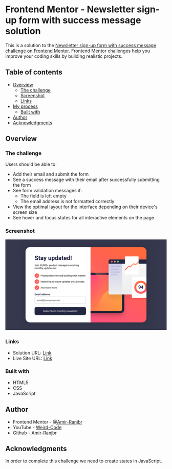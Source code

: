 # Frontend Mentor - Newsletter sign-up form with success message solution

This is a solution to the [Newsletter sign-up form with success message challenge on Frontend Mentor](https://www.frontendmentor.io/challenges/newsletter-signup-form-with-success-message-3FC1AZbNrv). Frontend Mentor challenges help you improve your coding skills by building realistic projects.

## Table of contents

- [Overview](#overview)
  - [The challenge](#the-challenge)
  - [Screenshot](#screenshot)
  - [Links](#links)
- [My process](#my-process)
  - [Built with](#built-with)
- [Author](#author)
- [Acknowledgments](#acknowledgments)

## Overview

### The challenge

Users should be able to:

- Add their email and submit the form
- See a success message with their email after successfully submitting the form
- See form validation messages if:
  - The field is left empty
  - The email address is not formatted correctly
- View the optimal layout for the interface depending on their device's screen size
- See hover and focus states for all interactive elements on the page

### Screenshot

![](./Screenshot.png)

### Links

- Solution URL: [Link](https://www.frontendmentor.io/solutions/newsletter-signup-form-with-success-message-NxsCdPCS7K)
- Live Site URL: [Link](https://amir-ranjbr.github.io/FrontEndMentorSolution/)

### Built with

- HTML5
- CSS
- JavaScript

## Author

- Frontend Mentor - [@Amir-Ranjbr](https://www.frontendmentor.io/profile/Amir-Ranjbr)
- YouTube - [Weird-Code](https://www.youtube.com/@Weird-Code)
- Github - [Amir-Ranjbr](https://github.com/Amir-Ranjbr)

## Acknowledgments

In order to complete this challenge we need to create states in JavaScript.
